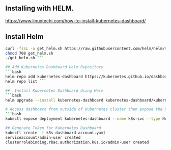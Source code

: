 ## Installing with HELM.
https://www.linuxtechi.com/how-to-install-kubernetes-dashboard/

## Install Helm
```bash
curl -fsSL -o get_helm.sh https://raw.githubusercontent.com/helm/helm/main/scripts/get-helm-3
chmod 700 get_helm.sh
./get_helm.sh ```

## Add Kubernetes Dashboard Helm Repository
```bash
helm repo add kubernetes-dashboard https://kubernetes.github.io/dashboard/
helm repo list ```

##  Install Kubernetes Dashboard Using Helm
```bash
helm upgrade --install kubernetes-dashboard kubernetes-dashboard/kubernetes-dashboard --create-namespace --namespace kubernetes-dashboard ```

# Access dashboard from outside of Kubernetes cluster then expose the Kubernetes-dashboard deployment using NodePort type, as show below:
```bash
kubectl expose deployment kubernetes-dashboard --name k8s-svc --type NodePort --port 8443 -n kubernetes-dashboard ```

## Generate Token for Kubernetes Dashboard
kubectl create -f k8s-dashboard-account.yaml
serviceaccount/admin-user created
clusterrolebinding.rbac.authorization.k8s.io/admin-user created
